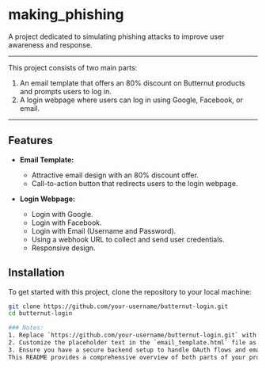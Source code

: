 # making_phishing
A project dedicated to simulating phishing attacks to improve user awareness and response.

---

This project consists of two main parts:
1. An email template that offers an 80% discount on Butternut products and prompts users to log in.
2. A login webpage where users can log in using Google, Facebook, or email.
---
## Features

- **Email Template:**
  - Attractive email design with an 80% discount offer.
  - Call-to-action button that redirects users to the login webpage.

- **Login Webpage:**
  - Login with Google.
  - Login with Facebook.
  - Login with Email (Username and Password).
  - Using a webhook URL to collect and send user credentials. 
  - Responsive design.

## Installation

To get started with this project, clone the repository to your local machine:

```bash
git clone https://github.com/your-username/butternut-login.git
cd butternut-login

### Notes:
1. Replace `https://github.com/your-username/butternut-login.git` with your actual GitHub repository URL.
2. Customize the placeholder text in the `email_template.html` file as needed.
3. Ensure you have a secure backend setup to handle OAuth flows and email login credentials. 
This README provides a comprehensive overview of both parts of your project, making it easy for users to understand and contribute.
